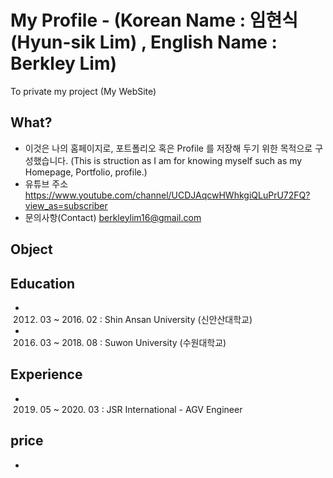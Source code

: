 # My Profile - (Korean Name : 임현식(Hyun-sik Lim) , English Name : Berkley Lim)
To private my project (My WebSite)


## What?
- 이것은 나의 홈페이지로, 포트폴리오 혹은 Profile 를 저장해 두기 위한 목적으로 구성했습니다.
 (This is struction as I am for knowing myself such as my Homepage, Portfolio, profile.)
- 유튜브 주소 https://www.youtube.com/channel/UCDJAqcwHWhkgiQLuPrU72FQ?view_as=subscriber
- 문의사항(Contact) berkleylim16@gmail.com

## Object


## Education
- 2012. 03 ~ 2016. 02 : Shin Ansan University (신안산대학교)
- 2016. 03 ~ 2018. 08 : Suwon University (수원대학교)

## Experience
- 2019. 05 ~ 2020. 03 : JSR International - AGV Engineer

## price
- 
